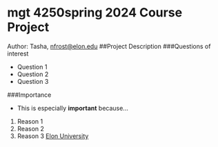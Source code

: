 # mgt 4250spring 2024 Course Project 
Author: Tasha, nfrost@elon.edu
##Project Description
###Questions of interest 
- Question 1
- Question 2
- Question 3
  
###Importance
- This is especially **important** because...
1. Reason 1
2. Reason 2
3. Reason 3 
[Elon University](https://elon.edu)
